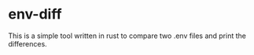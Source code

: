 # env-diff

This is a simple tool written in rust to compare two .env files and print the differences.
